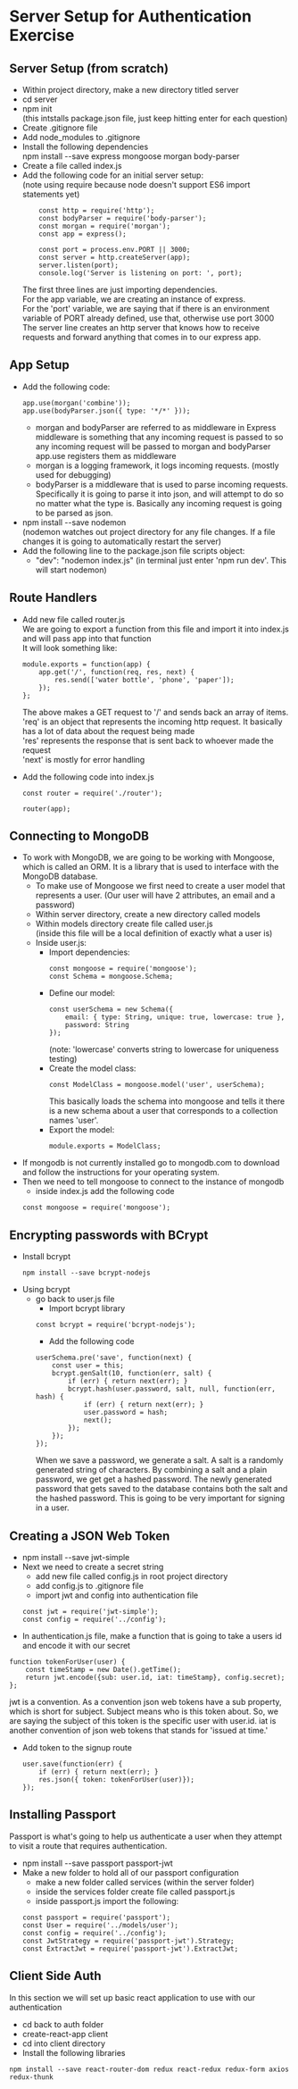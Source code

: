 # Server Setup for Authentication Exercise

## Server Setup (from scratch)  

- Within project directory, make a new directory titled server
- cd server
- npm init  
    (this intstalls package.json file, just keep hitting enter for each question)
- Create .gitignore file
- Add node_modules to .gitignore
- Install the following dependencies  
    npm install --save express mongoose morgan body-parser
- Create a file called index.js
- Add the following code for an initial server setup:  
    (note using require because node doesn't support ES6 import statements yet)  
    ```const express = require('express');
        const http = require('http');
        const bodyParser = require('body-parser');
        const morgan = require('morgan');
        const app = express();

        const port = process.env.PORT || 3000;
        const server = http.createServer(app);
        server.listen(port);
        console.log('Server is listening on port: ', port);
    ```
    The first three lines are just importing dependencies.  
    For the app variable, we are creating an instance of express.  
    For the 'port' variable, we are saying that if there is an environment variable of PORT already defined, use that, otherwise use port 3000  
    The server line creates an http server that knows how to receive requests and forward anything that comes in to our express app.

## App Setup
- Add the following code:
    ```
    app.use(morgan('combine'));
    app.use(bodyParser.json({ type: '*/*' }));
    ```
    - morgan and bodyParser are referred to as middleware in Express middleware is something that any incoming request is passed to so any incoming request will be passed to morgan and bodyParser app.use registers them as middleware
    - morgan is a logging framework, it logs incoming requests. (mostly used for debugging)
    - bodyParser is a middleware that is used to parse incoming requests. Specifically it is going to parse it into json, and will attempt to do so no matter what the type is. Basically any incoming request is going to be parsed as json.
- npm install --save nodemon  
    (nodemon watches out project directory for any file changes. If a file changes it is going to automatically restart the server)
- Add the following line to the package.json file scripts object:  
    - "dev": "nodemon index.js"
        (in terminal just enter 'npm run dev'. This will start nodemon)

## Route Handlers
- Add new file called router.js  
    We are going to export a function from this file and import it into index.js and will pass app into that function  
    It will look something like:  
    ```
    module.exports = function(app) {
        app.get('/', function(req, res, next) {
            res.send(['water bottle', 'phone', 'paper']);
        });
    };
    ```
    The above makes a GET request to '/' and sends back an array of items.  
    'req' is an object that represents the incoming http request. It basically has a lot of data about the request being made  
    'res' represents the response that is sent back to whoever made the request  
    'next' is mostly for error handling

- Add the following code into index.js 
    ```
    const router = require('./router');

    router(app);
    ```
## Connecting to MongoDB
- To work with MongoDB, we are going to be working with Mongoose, which is called an ORM.  It is a library that is used to interface with the MongoDB database.
    - To make use of Mongoose we first need to create a user model that represents a user. (Our user will have 2 attributes, an email and a password)
    - Within server directory, create a new directory called models
    - Within models directory create file called user.js  
    (inside this file will be a local definition of exactly what a user is)
    - Inside user.js:
        - Import dependencies:  
            ```
            const mongoose = require('mongoose');
            const Schema = mongoose.Schema;
            ```
        - Define our model:  
            ```
            const userSchema = new Schema({
                email: { type: String, unique: true, lowercase: true },
                password: String
            });
            ```
            (note: 'lowercase' converts string to lowercase for uniqueness testing)
        - Create the model class:  
            ```
            const ModelClass = mongoose.model('user', userSchema);
            ```
            This basically loads the schema into mongoose  and tells it there is a new schema about a user that corresponds to a collection names 'user'.
        - Export the model:
            ```
            module.exports = ModelClass;
            ```
- If mongodb is not currently installed go to mongodb.com to download and follow the instructions for your operating system.
- Then we need to tell mongoose to connect to the instance of mongodb  
     - inside index.js add the following code
     ```
     const mongoose = require('mongoose');

## Encrypting passwords with BCrypt
- Install bcrypt  
    ```
    npm install --save bcrypt-nodejs
    ```
- Using bcrypt  
    - go back to user.js file
        - Import bcrypt library
        ```
        const bcrypt = require('bcrypt-nodejs');
        ```
        - Add the following code  
        ```
        userSchema.pre('save', function(next) {
            const user = this;
            bcrypt.genSalt(10, function(err, salt) {
                if (err) { return next(err); }
                bcrypt.hash(user.password, salt, null, function(err, hash) {
                    if (err) { return next(err); }
                    user.password = hash;
                    next();
                });
            });
        });
        ```
        When we save a password, we generate a salt.  A salt is a randomly generated string of characters.  By combining a salt and a plain password, we get get a hashed password.  The newly generated password that gets saved to the database contains both the salt and the hashed password.  This is going to be very important for signing in a user.
## Creating a JSON Web Token
- npm install --save jwt-simple
- Next we need to create a secret string  
    - add new file called config.js in root project directory
    - add config.js to .gitignore file
    - import jwt and config into authentication file
    ```
    const jwt = require('jwt-simple');
    const config = require('../config');
    ```
- In authentication.js file, make a function that is going to take a users id and encode it with our secret
```
function tokenForUser(user) {
    const timeStamp = new Date().getTime();
    return jwt.encode({sub: user.id, iat: timeStamp}, config.secret);
};
```
jwt is a convention.  As a convention json web tokens have a sub property, which is short for subject. Subject means who is this token about. So, we are saying the subject of this token is the specific user with user.id. iat is another convention of json web tokens that stands for 'issued at time.'
- Add token to the signup route  
    ```
    user.save(function(err) {
        if (err) { return next(err); }
        res.json({ token: tokenForUser(user)});
    });
    ```
## Installing Passport  
Passport is what's going to help us authenticate a user when they attempt to visit a route that requires authentication.
- npm install --save passport passport-jwt
- Make a new folder to hold all of our passport configuration  
    - make a new folder called services (within the server folder)
    - inside the services folder create file called passport.js
    - inside passport.js import the following:  
    ```
    const passport = require('passport');
    const User = require('../models/user');
    const config = require('../config');
    const JwtStrategy = require('passport-jwt').Strategy;
    const ExtractJwt = require('passport-jwt').ExtractJwt;
    ```

## Client Side Auth  
In this section we will set up basic react application to use with our authentication
- cd back to auth folder
- create-react-app client
- cd into client directory
- Install the following libraries
```
npm install --save react-router-dom redux react-redux redux-form axios  redux-thunk
```
